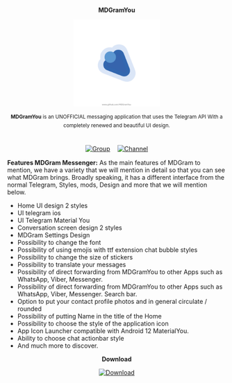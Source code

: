 <div align="center"> 

**MDGramYou**

[<img src="https://github.com/MDGramYou/.github/blob/main/resources/Logo.png" align="centre" width="200" height="200"/>](https://github.com/MDGramYou/MDGramYou)

<sup>
<b>MDGramYou</b> is an UNOFFICIAL messaging application that uses the Telegram API With a completely renewed and beautiful UI design.
</sup>

<br>
<br>

[![Group](https://img.shields.io/badge/Group-2CA5E0?style=for-the-badge&logo=telegram&logoColor=white)](https://telegram.me/MDGramClub)ㅤ [![Channel](https://img.shields.io/badge/Channel-2CA5E0?style=for-the-badge&logo=telegram&logoColor=white)](https://telegram.me/MDMods_You)

</div>

**Features MDGram Messenger:** As the main features of MDGram to mention, we have a variety that we will mention in detail so that you can see what MDGram brings. Broadly speaking, it has a different interface from the normal Telegram, Styles, mods, Design and more that we will mention below.

- Home UI design 2 styles
- UI telegram ios
- UI Telegram Material You
- Conversation screen design 2 styles
- MDGram Settings Design
- Possibility to change the font
- Possibility of using emojis with ttf extension chat bubble styles
- Possibility to change the size of stickers
- Possibility to translate your messages
- Possibility of direct forwarding from MDGramYou to other Apps such as WhatsApp, Viber, Messenger.
- Possibility of direct forwarding from MDGramYou to other Apps such as WhatsApp, Viber, Messenger.
Search bar.
- Option to put your contact profile photos and in general circulate / rounded
- Possibility of putting Name in the title of the Home
- Possibility to choose the style of the application icon
- App Icon Launcher compatible with Android 12 MaterialYou.
- Ability to choose chat actionbar style
- And much more to discover.


<div align="center">

**Download**

[![Download](https://img.shields.io/badge/Download-MDGramYou%20-green?style=for-the-badge&logo=appveyor)]()
